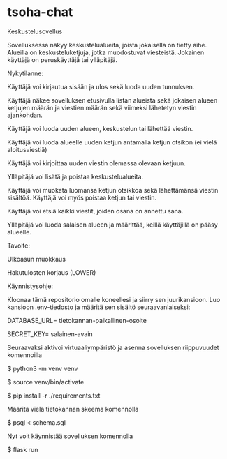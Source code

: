 # tsoha-chat
Keskustelusovellus

Sovelluksessa näkyy keskustelualueita, joista jokaisella on tietty aihe. Alueilla on keskusteluketjuja, jotka muodostuvat viesteistä. Jokainen käyttäjä on peruskäyttäjä tai ylläpitäjä.


Nykytilanne:

Käyttäjä voi kirjautua sisään ja ulos sekä luoda uuden tunnuksen. 

Käyttäjä näkee sovelluksen etusivulla listan alueista sekä jokaisen alueen ketjujen määrän ja viestien määrän sekä viimeksi lähetetyn viestin ajankohdan. 

Käyttäjä voi luoda uuden alueen, keskustelun tai lähettää viestin. 

Käyttäjä voi luoda alueelle uuden ketjun antamalla ketjun otsikon (ei vielä aloitusviestiä)

Käyttäjä voi kirjoittaa uuden viestin olemassa olevaan ketjuun.

Ylläpitäjä voi lisätä ja poistaa keskustelualueita.

Käyttäjä voi muokata luomansa ketjun otsikkoa sekä lähettämänsä viestin sisältöä. Käyttäjä voi myös poistaa ketjun tai viestin.

Käyttäjä voi etsiä kaikki viestit, joiden osana on annettu sana.

Ylläpitäjä voi luoda salaisen alueen ja määrittää, keillä käyttäjillä on pääsy alueelle.

Tavoite:

Ulkoasun muokkaus

Hakutulosten korjaus (LOWER)

Käynnistysohje:

Kloonaa tämä repositorio omalle koneellesi ja siirry sen juurikansioon. Luo kansioon .env-tiedosto ja määritä sen sisältö seuraavanlaiseksi:

DATABASE_URL= tietokannan-paikallinen-osoite

SECRET_KEY= salainen-avain

Seuraavaksi aktivoi virtuaaliympäristö ja asenna sovelluksen riippuvuudet komennoilla

$ python3 -m venv venv

$ source venv/bin/activate

$ pip install -r ./requirements.txt

Määritä vielä tietokannan skeema komennolla

$ psql < schema.sql

Nyt voit käynnistää sovelluksen komennolla

$ flask run
